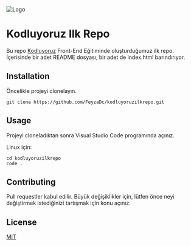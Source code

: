 ![Logo](https://cdn.sanity.io/images/9kdepi1d/production/65c832d202a503b15d99e628f4313782f3ef50db-300x62.png)

# Kodluyoruz Ilk Repo
Bu repo [Kodluyoruz](https://kodluyoruz.org/) Front-End Eğitiminde oluşturduğumuz ilk repo. İçerisinde bir adet README dosyası, bir adet de index.html barındırıyor.

## Installation
Öncelikle projeyi clonelayın.  
  
` git clone https://github.com/FeyzaDc/kodluyoruzilkrepo.git `

## Usage
Projeyi cloneladıktan sonra Visual Studio Code programında açınız.  
  
Linux için:  
  
` cd kodluyoruzilkrepo `  
`code . `

## Contributing
Pull requestler kabul edilir. Büyük değişiklikler için, lütfen önce neyi değiştirmek istediğinizi tartışmak için konu açınız.

## License
[MIT](https://web.mit.edu/)
